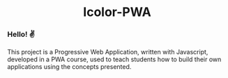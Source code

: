 <h1 align="center">  Icolor-PWA </h1>

### Hello! ✌

This project is a Progressive Web Application, written with Javascript, developed in a PWA course, used to teach students how to build their own applications using the concepts presented.
